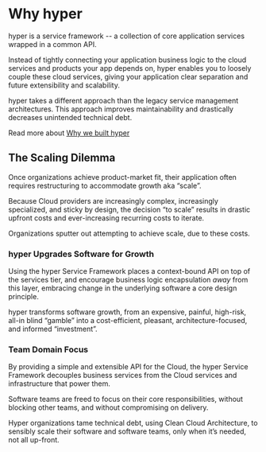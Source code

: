 # Why hyper

hyper is a service framework -- a collection of core application services wrapped in a common API.

Instead of tightly connecting your application business logic to the cloud services and products your app depends on, hyper enables you to loosely couple these cloud services, giving your application clear separation and future extensibility and scalability.

hyper takes a different approach than the legacy service management architectures. This approach improves maintainability and drastically decreases unintended technical debt.

Read more about [Why we built hyper](https://blog.hyper.io/why-start-hyper/)

## The Scaling Dilemma

Once organizations achieve product-market fit, their application often requires restructuring to accommodate growth aka “scale”.

Because Cloud providers are increasingly complex, increasingly specialized, and sticky by design, the decision “to scale” results in drastic upfront costs and ever-increasing recurring costs to iterate.

Organizations sputter out attempting to achieve scale, due to these costs.

### hyper Upgrades Software for Growth

Using the hyper Service Framework places a context-bound API on top of the services tier, and encourage business logic encapsulation _away_ from this layer, embracing change in the underlying software a core design principle.

hyper transforms software growth, from an expensive, painful, high-risk, all-in blind “gamble” into a cost-efficient, pleasant, architecture-focused, and informed “investment”.

### Team Domain Focus

By providing a simple and extensible API for the Cloud, the hyper Service Framework decouples business services from the Cloud services and infrastructure that power them.

Software teams are freed to focus on their core responsibilities, without blocking other teams, and without compromising on delivery.

Hyper organizations tame technical debt, using Clean Cloud Architecture, to sensibly scale their software and software teams, only when it’s needed, not all up-front.
